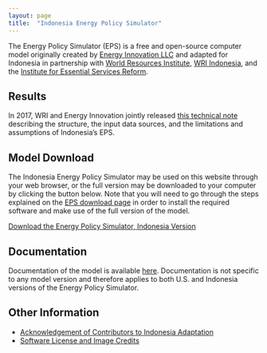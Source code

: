 ```yaml
---
layout: page
title:  "Indonesia Energy Policy Simulator"
---
```


The Energy Policy Simulator (EPS) is a free and open-source computer model originally created by [Energy Innovation LLC](https://energyinnovation.org/) and adapted for Indonesia in partnership with [World Resources Institute](http://www.wri.org/), [WRI Indonesia](http://www.wri-indonesia.org/), and the [Institute for Essential Services Reform](http://iesr.or.id/).

## Results

In 2017, WRI and Energy Innovation jointly released [this technical note](http://www.wri.org/publication/indonesia-eps-tech-note) describing the structure, the input data sources, and the limitations and assumptions of Indonesia’s EPS.

## Model Download

The Indonesia Energy Policy Simulator may be used on this website through your web browser, or the full version may be downloaded to your computer by clicking the button below.  Note that you will need to go through the steps explained on the [EPS download page](https://docs.energypolicy.solutions/download) in order to install the required software and make use of the full version of the model.

<p><a href="https://github.com/Energy-Innovation/eps-indonesia/archive/1.2.3.3.zip" class="btn">Download the Energy Policy Simulator, Indonesia Version</a></p>

## Documentation

Documentation of the model is available [here](https://docs.energypolicy.solutions/).  Documentation is not specific to any model version and therefore applies to both U.S. and Indonesia versions of the Energy Policy Simulator.

## Other Information

* [Acknowledgement of Contributors to Indonesia Adaptation](acknowledgement.html)
* [Software License and Image Credits](software-license.html)
